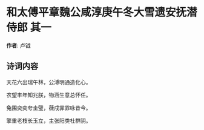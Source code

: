 # 和太傅平章魏公咸淳庚午冬大雪遗安抚潜侍郎  其一

**作者**: 卢钺

## 诗词内容

天花六出瑞午林，公溥明通造化心。

农望丰年知兆朕，物涵生意总怀任。

兔围奕奕夸圭璧，薇戍霏霏咏昔今。

擎重老枝长玉立，主张阳类杜群阴。

